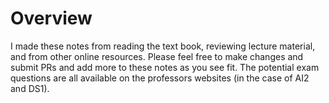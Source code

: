 # Overview

I made these notes from reading the text book, reviewing lecture material, and from other online resources. Please feel free to make changes and submit PRs and add more to these notes as you see fit. The potential exam questions are all available on the professors websites (in the case of AI2 and DS1).
